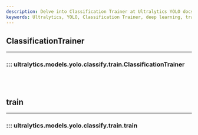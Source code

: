 ```yaml
---
description: Delve into Classification Trainer at Ultralytics YOLO docs and optimize your model's training process with insights from the masters!.
keywords: Ultralytics, YOLO, Classification Trainer, deep learning, training process, AI models, documentation
---
```


## ClassificationTrainer
---
### ::: ultralytics.models.yolo.classify.train.ClassificationTrainer
<br><br>

## train
---
### ::: ultralytics.models.yolo.classify.train.train
<br><br>